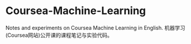 # Coursea-Machine-Learning
Notes and experiments on Coursea Machine Learning in English. 机器学习(Coursea网站)公开课的课程笔记与实验代码。
